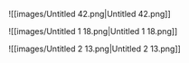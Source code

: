   

![[images/Untitled 42.png|Untitled 42.png]]

![[images/Untitled 1 18.png|Untitled 1 18.png]]

![[images/Untitled 2 13.png|Untitled 2 13.png]]